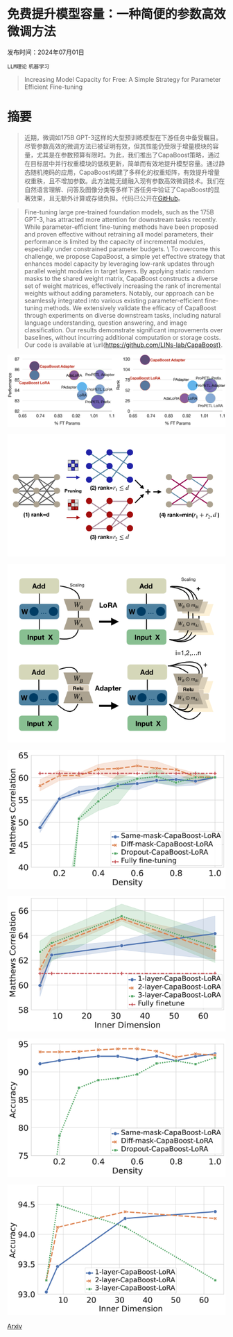 # 免费提升模型容量：一种简便的参数高效微调方法

发布时间：2024年07月01日

`LLM理论` `机器学习`

> Increasing Model Capacity for Free: A Simple Strategy for Parameter Efficient Fine-tuning

# 摘要

> 近期，微调如175B GPT-3这样的大型预训练模型在下游任务中备受瞩目。尽管参数高效的微调方法已被证明有效，但其性能仍受限于增量模块的容量，尤其是在参数预算有限时。为此，我们推出了CapaBoost策略，通过在目标层中并行权重模块的低秩更新，简单而有效地提升模型容量。通过静态随机掩码的应用，CapaBoost构建了多样化的权重矩阵，有效提升增量权重秩，且不增加参数。此方法能无缝融入现有参数高效微调技术。我们在自然语言理解、问答及图像分类等多样下游任务中验证了CapaBoost的显著效果，且无额外计算或存储负担。代码已公开在[GitHub](https://github.com/LINs-lab/CapaBoost)。

> Fine-tuning large pre-trained foundation models, such as the 175B GPT-3, has attracted more attention for downstream tasks recently. While parameter-efficient fine-tuning methods have been proposed and proven effective without retraining all model parameters, their performance is limited by the capacity of incremental modules, especially under constrained parameter budgets. \\ To overcome this challenge, we propose CapaBoost, a simple yet effective strategy that enhances model capacity by leveraging low-rank updates through parallel weight modules in target layers. By applying static random masks to the shared weight matrix, CapaBoost constructs a diverse set of weight matrices, effectively increasing the rank of incremental weights without adding parameters. Notably, our approach can be seamlessly integrated into various existing parameter-efficient fine-tuning methods. We extensively validate the efficacy of CapaBoost through experiments on diverse downstream tasks, including natural language understanding, question answering, and image classification. Our results demonstrate significant improvements over baselines, without incurring additional computation or storage costs. Our code is available at \url{https://github.com/LINs-lab/CapaBoost}.

![免费提升模型容量：一种简便的参数高效微调方法](../../../paper_images/2407.01320/x1.png)

![免费提升模型容量：一种简便的参数高效微调方法](../../../paper_images/2407.01320/x2.png)

![免费提升模型容量：一种简便的参数高效微调方法](../../../paper_images/2407.01320/x3.png)

![免费提升模型容量：一种简便的参数高效微调方法](../../../paper_images/2407.01320/x4.png)

![免费提升模型容量：一种简便的参数高效微调方法](../../../paper_images/2407.01320/x5.png)

![免费提升模型容量：一种简便的参数高效微调方法](../../../paper_images/2407.01320/x6.png)

![免费提升模型容量：一种简便的参数高效微调方法](../../../paper_images/2407.01320/x7.png)

[Arxiv](https://arxiv.org/abs/2407.01320)